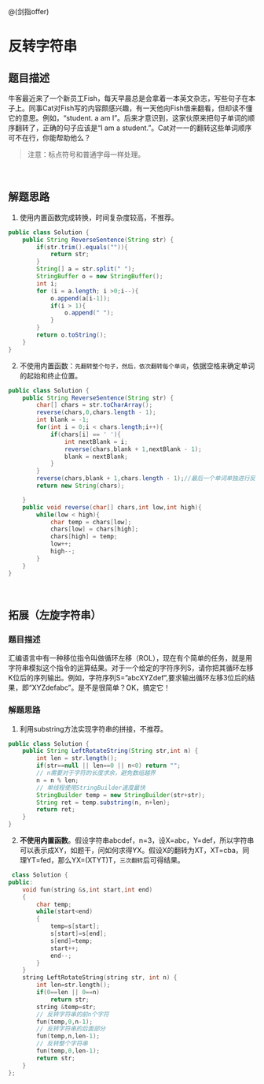@(剑指offer)

# 反转字符串
## 题目描述
牛客最近来了一个新员工Fish，每天早晨总是会拿着一本英文杂志，写些句子在本子上。同事Cat对Fish写的内容颇感兴趣，有一天他向Fish借来翻看，但却读不懂它的意思。例如，“student. a am I”。后来才意识到，这家伙原来把句子单词的顺序翻转了，正确的句子应该是“I am a student.”。Cat对一一的翻转这些单词顺序可不在行，你能帮助他么？
> 注意：标点符号和普通字母一样处理。

&ensp;
## 解题思路
1. 使用内置函数完成转换，时间复杂度较高，不推荐。

```java
public class Solution {
    public String ReverseSentence(String str) {
        if(str.trim().equals("")){
            return str;
        }
        String[] a = str.split(" ");
        StringBuffer o = new StringBuffer();
        int i;
        for (i = a.length; i >0;i--){
            o.append(a[i-1]);
            if(i > 1){
                o.append(" ");
            }
        }
        return o.toString();
    }
}
```

2. 不使用内置函数：`先翻转整个句子，然后，依次翻转每个单词`，依据空格来确定单词的起始和终止位置。

```java
public class Solution {
    public String ReverseSentence(String str) {
        char[] chars = str.toCharArray();
        reverse(chars,0,chars.length - 1);
        int blank = -1;
        for(int i = 0;i < chars.length;i++){
            if(chars[i] == ' '){
                int nextBlank = i;
                reverse(chars,blank + 1,nextBlank - 1);
                blank = nextBlank;
            }
        }
        reverse(chars,blank + 1,chars.length - 1);//最后一个单词单独进行反转
        return new String(chars);

    }
    public void reverse(char[] chars,int low,int high){
        while(low < high){
            char temp = chars[low];
            chars[low] = chars[high];
            chars[high] = temp;
            low++;
            high--;
        }
    }
}
```
&ensp;
## 拓展（左旋字符串）

### 题目描述
汇编语言中有一种移位指令叫做循环左移（ROL），现在有个简单的任务，就是用字符串模拟这个指令的运算结果。对于一个给定的字符序列S，请你把其循环左移K位后的序列输出。例如，字符序列S=”abcXYZdef”,要求输出循环左移3位后的结果，即“XYZdefabc”。是不是很简单？OK，搞定它！
&ensp;
### 解题思路
1. 利用substring方法实现字符串的拼接，不推荐。

```java
public class Solution {
    public String LeftRotateString(String str,int n) {
        int len = str.length();
        if(str==null || len==0 || n<0) return "";
        // n需要对于字符的长度求余，避免数组越界
        n = n % len;
        // 单线程使用StringBuilder速度最快
        StringBuilder temp = new StringBuilder(str+str);
        String ret = temp.substring(n, n+len);
        return ret;
    }
}
```

2. **不使用内置函数**。假设字符串abcdef，n=3，设X=abc，Y=def，所以字符串可以表示成XY，如题干，问如何求得YX。假设X的翻转为XT，XT=cba，同理YT=fed，那么YX=(XTYT)T，`三次翻转`后可得结果。


```cpp
 class Solution {
public:
    void fun(string &s,int start,int end)
    {
        char temp;
        while(start<end)
        {
            temp=s[start];
            s[start]=s[end];
            s[end]=temp;
            start++;
            end--;
        }
    }
    string LeftRotateString(string str, int n) {
        int len=str.length();
        if(0==len || 0==n)
            return str;
        string &temp=str;
        // 反转字符串的前n个字符
        fun(temp,0,n-1);
        // 反转字符串的后面部分
        fun(temp,n,len-1);
        // 反转整个字符串
        fun(temp,0,len-1);
        return str;
    }
};
```
